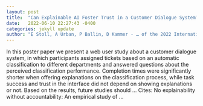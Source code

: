 ```yaml
---
layout: post
title:  "Can Explainable AI Foster Trust in a Customer Dialogue System?"
date:   2022-06-10 22:27:43 -0400
categories: jekyll update
author: "E Stoll, A Urban, P Ballin, D Kammer - … of the 2022 International Conference on …, 2022"
---
```

In this poster paper we present a web user study about a customer dialogue system, in which participants assigned tickets based on an automatic classification to different departments and answered questions about the perceived classification performance. Completion times were significantly shorter when offering explanations on the classification process, while task success and trust in the interface did not depend on showing explanations or not. Based on the results, future studies should …
Cites: ‪No explainability without accountability: An empirical study of …‬  